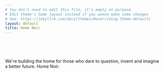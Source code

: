 ```yaml
---
# You don't need to edit this file, it's empty on purpose.
# Edit theme's home layout instead if you wanna make some changes
# See: https://jekyllrb.com/docs/themes/#overriding-theme-defaults
layout: default
title: Home Noir
---
```


&nbsp;

&nbsp;

We're building the home for those who dare to question, invent and imagine a better future. Home Noir.
